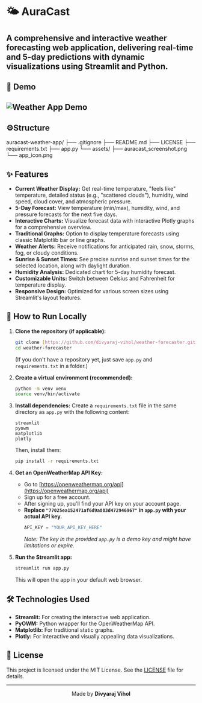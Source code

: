 # 🌤️ AuraCast

A comprehensive and interactive weather forecasting web application, delivering real-time and 5-day predictions with dynamic visualizations using Streamlit and Python.
---
## 🚀 Demo
![Weather App Demo](assets/Demo.gif)
---

## ⚙️Structure
auracast-weather-app/
├── .gitignore
├── README.md
├── LICENSE
├── requirements.txt
├── app.py
└── assets/
    ├── auracast_screenshot.png
    └── app_icon.png

## ✨ Features

* **Current Weather Display:** Get real-time temperature, "feels like" temperature, detailed status (e.g., "scattered clouds"), humidity, wind speed, cloud cover, and atmospheric pressure.
* **5-Day Forecast:** View temperature (min/max), humidity, wind, and pressure forecasts for the next five days.
* **Interactive Charts:** Visualize forecast data with interactive Plotly graphs for a comprehensive overview.
* **Traditional Graphs:** Option to display temperature forecasts using classic Matplotlib bar or line graphs.
* **Weather Alerts:** Receive notifications for anticipated rain, snow, storms, fog, or cloudy conditions.
* **Sunrise & Sunset Times:** See precise sunrise and sunset times for the selected location, along with daylight duration.
* **Humidity Analysis:** Dedicated chart for 5-day humidity forecast.
* **Customizable Units:** Switch between Celsius and Fahrenheit for temperature display.
* **Responsive Design:** Optimized for various screen sizes using Streamlit's layout features.

## 🚀 How to Run Locally

1.  **Clone the repository (if applicable):**
    ```bash
    git clone [https://github.com/divyaraj-vihol/weather-forecaster.git](https://github.com/divyaraj-vihol/weather-forecaster.git)
    cd weather-forecaster
    ```
    (If you don't have a repository yet, just save `app.py` and `requirements.txt` in a folder.)

2.  **Create a virtual environment (recommended):**
    ```bash
    python -m venv venv
    source venv/bin/activate 
    ```

3.  **Install dependencies:**
    Create a `requirements.txt` file in the same directory as `app.py` with the following content:
    ```
    streamlit
    pyowm
    matplotlib
    plotly
    ```
    Then, install them:
    ```bash
    pip install -r requirements.txt
    ```

4.  **Get an OpenWeatherMap API Key:**
    * Go to [https://openweathermap.org/api](https://openweathermap.org/api)
    * Sign up for a free account.
    * After signing up, you'll find your API key on your account page.
    * **Replace `"77025ea152471af6d9a883d472946967"` in `app.py` with your actual API key.**
        ```python
        API_KEY = "YOUR_API_KEY_HERE"
        ```
        *Note: The key in the provided `app.py` is a demo key and might have limitations or expire.*

5.  **Run the Streamlit app:**
    ```bash
    streamlit run app.py
    ```
    This will open the app in your default web browser.

## 🛠️ Technologies Used

* **Streamlit:** For creating the interactive web application.
* **PyOWM:** Python wrapper for the OpenWeatherMap API.
* **Matplotlib:** For traditional static graphs.
* **Plotly:** For interactive and visually appealing data visualizations.

## 📄 License

This project is licensed under the MIT License. See the [LICENSE](LICENSE) file for details.

---

<p align="center">Made by <b>Divyaraj Vihol</b></p>
